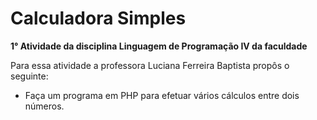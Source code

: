 # Calculadora Simples

**1° Atividade da disciplina Linguagem de Programação IV da faculdade**

Para essa atividade a professora Luciana Ferreira Baptista propôs o seguinte:

- Faça um programa em PHP para efetuar vários cálculos entre dois números.
